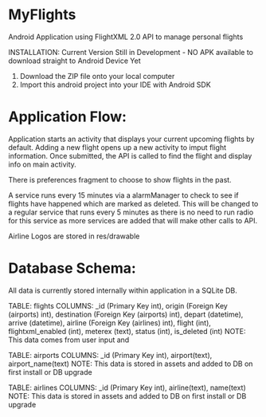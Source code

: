MyFlights
=========

Android Application using FlightXML 2.0 API to manage personal flights

INSTALLATION: Current Version Still in Development - NO APK available to download straight to Android Device Yet

1. Download the ZIP file onto your local computer
2. Import this android project into your IDE with Android SDK 

Application Flow:
=================

Application starts an activity that displays your current upcoming flights by default. Adding a new flight opens up a
new activity to imput flight information. Once submitted, the API is called to find the flight and display info on main 
activity.

There is preferences fragment to choose to show flights in the past.

A service runs every 15 minutes via a alarmManager to check to see if flights have happened which are marked as deleted. 
This will be changed to a regular service that runs every 5 minutes as there is no need to run radio for this 
service as more services are added that will make other calls to API.

Airline Logos are stored in res/drawable

Database Schema:
================

All data is currently stored internally within application in a SQLite DB.

TABLE: flights
COLUMNS: _id (Primary Key int), origin (Foreign Key (airports) int), destination (Foreign Key (airports) int), 
depart (datetime), arrive (datetime), airline (Foreign Key (airlines) int), flight (int), flightxml_enabled (int),
meterex (text), status (int), is_deleted (int)
NOTE: This data comes from user input and 

TABLE: airports
COLUMNS: _id (Primary Key int), airport(text), airport_name(text)
NOTE: This data is stored in assets and added to DB on first install or DB upgrade

TABLE: airlines
COLUMNS: _id (Primary Key int), airline(text), name(text)
NOTE: This data is stored in assets and added to DB on first install or DB upgrade








